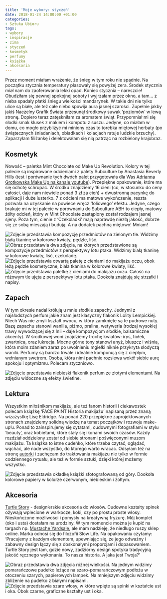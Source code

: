 ```yaml
---
title: 'Moje wybory: styczeń'
date: 2018-01-24 14:00:00 +01:00
categories:
- Sztuka Ubioru
tags:
- wybory
- inspiracje
- zima
- styczeń
- kosmetyk
- perfumy
- książka
- akcesoria
---
```


<olela-narrative>
Przez moment miałam wrażenie, że śnieg w tym roku nie spadnie. Na początku stycznia temperatury plasowały się powyżej zera. Środek stycznia miał nam do zaoferowania lekki opad. Koniec stycznia – nareszcie! Obudziłam się pewnej spokojnej soboty i wyjrzałam przez okno, a tam… z nieba spadały płatki śniegu wielkości mandarynek. W takie dni nie tylko ulice są białe, ale też całe niebo spowija aura jasnej szarości. Zupełnie jakby jakiś Naczelny Grafik Świata przesunął środkowy suwak ‘poziomów’ w lewą stronę. Dopiero teraz zatęskniłam za aromatem świąt. Przypomniał mi się słodki smak klusek z makiem i kompotu z suszu. Jedyne, co miałam w domu, co mogło przybliżyć mi miniony czas to torebka miętowej herbaty (po świątecznych śniadaniach, obiadkach i kolacjach ratuje ludzkie brzuchy). Zaparzyłam filiżankę i delektowałam się nią patrząc na rozbielony krajobraz.
</olela-narrative>

## Kosmetyk

Nowość – paletka Mint Chocolate od Make Up Revolution. Kolory w tej palecie są inspirowane odcieniami z palety Subculture by Anastasia Beverly Hills (test i porównanie tych dwóch palet przygotowała dla Was [Adrianna Grotkowska Make Up na kanale youtube](https://www.youtube.com/watch?v=bPeJ1FKyLZA)). Przepiękne opakowanie, które ma się ochotę schrupać. W środku znajdziemy 16 cieni (co, w stosunku do ceny całości, daje nam niewiele ponad 3 zł za cień) + dwustronną pacynkę do aplikacji i duże lusterko. 7 z odcieni ma matowe wykończenie, reszta pozwala na uzyskanie na powiece wręcz ‘foliowego’ efektu. Jedyne, czego brakuje mi w tej palecie w porównaniu do Subculture ABH to ciepły, matowy żółty odcień, który w Mint Chocolate zastąpiony został rodzajem jasnej sjeny. Poza tym, cienie z ‘Czekoladki’ mają naprawdę niezłą jakość, dobrze się ze sobą mieszają i budują. A na dodatek pachną miętowo! Mniam!

![Zdjęcie przedstawia kompozycję przedmiotów na zielonym tle. Widzimy białą tkaninę w kolorowe kwiaty, pędzle, liść.](https://assets2.ello.co/uploads/asset/attachment/6975381/ello-optimized-a6226126.jpg)
![Obraz przedstawia dwa zdjęcia, na których przedstawione są kompozycje przedmiotów z perspektywy lotu ptaka. Widzimy białą tkaninę w kolorowe kwiaty, liść, czekoladę.](https://assets0.ello.co/uploads/asset/attachment/6975382/ello-optimized-37784789.jpg)
![Zdjęcie przedstawia otwartą paletę z cieniami do makijażu oczu, obok leżą pędzle kosmetyczne, biała tkanina w kolorowe kwiaty, liść.](https://assets2.ello.co/uploads/asset/attachment/6975384/ello-optimized-cd4bfb05.jpg)
![Zdjęcie przedstawia paletkę z cieniami do makijażu oczu. Całość na różowym tle ujęta z perspektywy lotu ptaka. Dookoła znajdują się strzałki i napisy.](https://assets2.ello.co/uploads/asset/attachment/6975385/ello-optimized-4472875e.jpg)

## Zapach

W tym okresie nadal królują u mnie słodkie zapachy. Jednymi z najsłodszych perfum jakie znam jest klasyczny flakonik Lolity Lempickiej. Niech Was nie zmyli kształt owocu, w który zamknięte są te pudrowe nuty. Bazę zapachu stanowi wanilia, piżmo, pralina, wetyweria (rodzaj wysokiej trawy wywodzącej się z Inii – daje kompozycjom słodkie, balsamiczne akcenty). W środkowej woni znajdziemy trochę kwiatów: irys, fiołek, zwartnica, oraz lukrecja. Mocne górne tony stanowi anyż, bluszcz i wiśnia, która moim zdaniem zaraz po uwolnieniu mgiełki niknie przykryta słodyczą wanilii. Perfumy są bardzo trwałe i idealnie komponują się z ciepłym, wełnianym swetrem. Osoba, która nimi pachnie rozsiewa wokół siebie aurę spokoju i optymizmu. Polecam styczniowo.

![Zdjęcie przedstawia niebieski flakonik perfum ze złotymi elementami. Na zdjęciu widoczne są efekty świetlne.](https://assets0.ello.co/uploads/asset/attachment/6975389/ello-optimized-706e7185.jpg)

## Lektura

Wszystkim miłośnikom makijażu, ale też fanom historii i ciekawostek polecam książkę ‘FACE PAINT Historia makijażu’ napisaną przez znaną wizażystkę Lisę Eldridge. Na ponad 220 przepiękne zaprojektowanych stronach znajdziemy solidną wiedzę na temat początków i rozwoju make-up’u. Ponad to zainspirujemy się cytatami, cudownymi fotografiami w stylu ‘beauty’, oraz kobietami, które stały się ikonami swoich czasów. Każdy rozdział oddzielony został od siebie stronami poświęconymi muzom makijażu. Ta książka to istne cudeńko, które trzeba czytać, oglądać, wąchać, ale nade wszystko, do którego warto wracać. Odsyłam też na stronę [autorki](http://www.lisaeldridge.com/) i zachęcam do traktowania makijażu nie tylko w formie codziennego rytuału, ale też w formie sztuki, dzięki której możemy wszystko.

![Zdjęcie przedstawia okładkę książki sfotografowaną od góry. Dookoła kolorowe papiery w kolorze czerwonym, niebieskim i żółtym.](https://assets1.ello.co/uploads/asset/attachment/6975391/ello-optimized-fa62ff1d.jpg)

## Akcesoria

[Turtle Story](http://www.turtlestory.eu/) - design’erskie akcesoria do włosów. Cudowne kształty spinek ożywają wplecione w warkocze, koki, czy po prostu proste włosy. Nieskończone możliwości i pomysły na kreatywną fryzurę. Mój komplet (oko i usta) dostałam na urodziny. W tym momencie można je kupić na targach np. [Mustache Yardsale](https://www.mustache.pl/yard-sale/dla-wystawcow?exhibitors=1), ale mam nadzieję, że niedługo ruszy sklep online. Marka odnosi się do filozofii Slow Life. Na opakowaniu czytamy: ‘Pracujemy z każdym elementem, upewniając się, że jego odważny i zabawny design łączy się z doskonałymi proporcjami i dopasowaniem. Turtle Story jest tam, gdzie nowy, zadziorny design spotyka tradycyjną jakość ręcznego wykonania. To nasza historia. A jaka jest Twoja?’

![Obraz przedstawia dwa zdjęcia różnej wielkości. Na jednym widzimy pomarańczowe pudełko leżące na szaro-pomarańczowym podłożu w otoczeniu szarych, papierowych lampek. Na mniejszym zdjęciu widzimy zbliżenie na pudełko z białymi napisami.](https://assets0.ello.co/uploads/asset/attachment/6975392/ello-optimized-dc18463a.jpg)
![Zdjęcie przedstawia szare włosy, w które wpięte są spinki w kształcie ust i oka. Obok czarne, graficzne kształty ust i oka.](https://assets2.ello.co/uploads/asset/attachment/6975394/ello-optimized-9706c5c5.jpg)